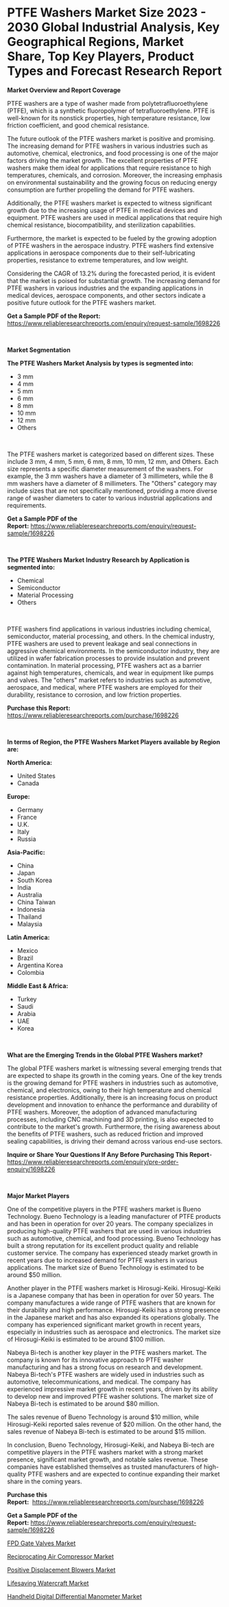 <p><h1>PTFE Washers Market Size 2023 - 2030 Global Industrial Analysis, Key Geographical Regions, Market Share, Top Key Players, Product Types and Forecast Research Report</h1></p><p><strong>Market Overview and Report Coverage</strong></p>
<p><p>PTFE washers are a type of washer made from polytetrafluoroethylene (PTFE), which is a synthetic fluoropolymer of tetrafluoroethylene. PTFE is well-known for its nonstick properties, high temperature resistance, low friction coefficient, and good chemical resistance.</p><p>The future outlook of the PTFE washers market is positive and promising. The increasing demand for PTFE washers in various industries such as automotive, chemical, electronics, and food processing is one of the major factors driving the market growth. The excellent properties of PTFE washers make them ideal for applications that require resistance to high temperatures, chemicals, and corrosion. Moreover, the increasing emphasis on environmental sustainability and the growing focus on reducing energy consumption are further propelling the demand for PTFE washers.</p><p>Additionally, the PTFE washers market is expected to witness significant growth due to the increasing usage of PTFE in medical devices and equipment. PTFE washers are used in medical applications that require high chemical resistance, biocompatibility, and sterilization capabilities.</p><p>Furthermore, the market is expected to be fueled by the growing adoption of PTFE washers in the aerospace industry. PTFE washers find extensive applications in aerospace components due to their self-lubricating properties, resistance to extreme temperatures, and low weight.</p><p>Considering the CAGR of 13.2% during the forecasted period, it is evident that the market is poised for substantial growth. The increasing demand for PTFE washers in various industries and the expanding applications in medical devices, aerospace components, and other sectors indicate a positive future outlook for the PTFE washers market.</p></p>
<p><strong>Get a Sample PDF of the Report:</strong> <a href="https://www.reliableresearchreports.com/enquiry/request-sample/1698226">https://www.reliableresearchreports.com/enquiry/request-sample/1698226</a></p>
<p>&nbsp;</p>
<p><strong>Market Segmentation</strong></p>
<p><strong>The PTFE Washers Market Analysis by types is segmented into:</strong></p>
<p><ul><li>3 mm</li><li>4 mm</li><li>5 mm</li><li>6 mm</li><li>8 mm</li><li>10 mm</li><li>12 mm</li><li>Others</li></ul></p>
<p>&nbsp;</p>
<p><p>The PTFE washers market is categorized based on different sizes. These include 3 mm, 4 mm, 5 mm, 6 mm, 8 mm, 10 mm, 12 mm, and Others. Each size represents a specific diameter measurement of the washers. For example, the 3 mm washers have a diameter of 3 millimeters, while the 8 mm washers have a diameter of 8 millimeters. The "Others" category may include sizes that are not specifically mentioned, providing a more diverse range of washer diameters to cater to various industrial applications and requirements.</p></p>
<p><strong>Get a Sample PDF of the Report:</strong>&nbsp;<a href="https://www.reliableresearchreports.com/enquiry/request-sample/1698226">https://www.reliableresearchreports.com/enquiry/request-sample/1698226</a></p>
<p>&nbsp;</p>
<p><strong>The PTFE Washers Market Industry Research by Application is segmented into:</strong></p>
<p><ul><li>Chemical</li><li>Semiconductor</li><li>Material Processing</li><li>Others</li></ul></p>
<p>&nbsp;</p>
<p><p>PTFE washers find applications in various industries including chemical, semiconductor, material processing, and others. In the chemical industry, PTFE washers are used to prevent leakage and seal connections in aggressive chemical environments. In the semiconductor industry, they are utilized in wafer fabrication processes to provide insulation and prevent contamination. In material processing, PTFE washers act as a barrier against high temperatures, chemicals, and wear in equipment like pumps and valves. The "others" market refers to industries such as automotive, aerospace, and medical, where PTFE washers are employed for their durability, resistance to corrosion, and low friction properties.</p></p>
<p><strong>Purchase this Report:</strong>&nbsp; <a href="https://www.reliableresearchreports.com/purchase/1698226">https://www.reliableresearchreports.com/purchase/1698226</a></p>
<p>&nbsp;</p>
<p><strong>In terms of Region, the PTFE Washers Market Players available by Region are:</strong></p>
<p>
    <p> <strong> North America: </strong>
        <ul>
            <li>United States</li>
            <li>Canada</li>
        </ul>
        </p> 
    <p> <strong> Europe: </strong>
        <ul>
            <li>Germany</li>
            <li>France</li>
            <li>U.K.</li>
            <li>Italy</li>
            <li>Russia</li>
        </ul>
        </p> 
    <p> <strong> Asia-Pacific: </strong>
        <ul>
            <li>China</li>
            <li>Japan</li>
            <li>South Korea</li>
            <li>India</li>
            <li>Australia</li>
            <li>China Taiwan</li>
            <li>Indonesia</li>
            <li>Thailand</li>
            <li>Malaysia</li>
        </ul>
        </p> 
    <p> <strong> Latin America: </strong>
        <ul>
            <li>Mexico</li>
            <li>Brazil</li>
            <li>Argentina Korea</li>
            <li>Colombia</li>
        </ul>
        </p> 
    <p> <strong> Middle East & Africa: </strong>
        <ul>
            <li>Turkey</li>
            <li>Saudi</li>
            <li>Arabia</li>
            <li>UAE</li>
            <li>Korea</li>
        </ul>
    </p>
    </p>
<p>&nbsp;</p>
<p><strong>What are the Emerging Trends in the Global PTFE Washers market?</strong></p>
<p><p>The global PTFE washers market is witnessing several emerging trends that are expected to shape its growth in the coming years. One of the key trends is the growing demand for PTFE washers in industries such as automotive, chemical, and electronics, owing to their high temperature and chemical resistance properties. Additionally, there is an increasing focus on product development and innovation to enhance the performance and durability of PTFE washers. Moreover, the adoption of advanced manufacturing processes, including CNC machining and 3D printing, is also expected to contribute to the market's growth. Furthermore, the rising awareness about the benefits of PTFE washers, such as reduced friction and improved sealing capabilities, is driving their demand across various end-use sectors.</p></p>
<p><strong>Inquire or Share Your Questions If Any Before Purchasing This Report</strong>- <a href="https://www.reliableresearchreports.com/enquiry/pre-order-enquiry/1698226">https://www.reliableresearchreports.com/enquiry/pre-order-enquiry/1698226</a></p>
<p>&nbsp;</p>
<p><strong>Major Market Players</strong></p>
<p><p>One of the competitive players in the PTFE washers market is Bueno Technology. Bueno Technology is a leading manufacturer of PTFE products and has been in operation for over 20 years. The company specializes in producing high-quality PTFE washers that are used in various industries such as automotive, chemical, and food processing. Bueno Technology has built a strong reputation for its excellent product quality and reliable customer service. The company has experienced steady market growth in recent years due to increased demand for PTFE washers in various applications. The market size of Bueno Technology is estimated to be around $50 million.</p><p>Another player in the PTFE washers market is Hirosugi-Keiki. Hirosugi-Keiki is a Japanese company that has been in operation for over 50 years. The company manufactures a wide range of PTFE washers that are known for their durability and high performance. Hirosugi-Keiki has a strong presence in the Japanese market and has also expanded its operations globally. The company has experienced significant market growth in recent years, especially in industries such as aerospace and electronics. The market size of Hirosugi-Keiki is estimated to be around $100 million.</p><p>Nabeya Bi-tech is another key player in the PTFE washers market. The company is known for its innovative approach to PTFE washer manufacturing and has a strong focus on research and development. Nabeya Bi-tech's PTFE washers are widely used in industries such as automotive, telecommunications, and medical. The company has experienced impressive market growth in recent years, driven by its ability to develop new and improved PTFE washer solutions. The market size of Nabeya Bi-tech is estimated to be around $80 million.</p><p>The sales revenue of Bueno Technology is around $10 million, while Hirosugi-Keiki reported sales revenue of $20 million. On the other hand, the sales revenue of Nabeya Bi-tech is estimated to be around $15 million.</p><p>In conclusion, Bueno Technology, Hirosugi-Keiki, and Nabeya Bi-tech are competitive players in the PTFE washers market with a strong market presence, significant market growth, and notable sales revenue. These companies have established themselves as trusted manufacturers of high-quality PTFE washers and are expected to continue expanding their market share in the coming years.</p></p>
<p><strong>Purchase this Report:</strong>&nbsp;&nbsp;<a href="https://www.reliableresearchreports.com/purchase/1698226">https://www.reliableresearchreports.com/purchase/1698226</a></p>
<p></p>
<p><strong>Get a Sample PDF of the Report:</strong>&nbsp;<a href="https://www.reliableresearchreports.com/enquiry/request-sample/1698226">https://www.reliableresearchreports.com/enquiry/request-sample/1698226</a></p>
<p><p><a href="https://www.linkedin.com/pulse/fpd-gate-valves-market-size-2023-2030-global-industrial-vcfgf/">FPD Gate Valves Market</a></p><p><a href="https://medium.com/@reportprime05/reciprocating-air-compressor-market-size-growth-forecast-2023-2030-6cd66d46e014">Reciprocating Air Compressor Market</a></p><p><a href="https://medium.com/@reportprime04/positive-displacement-blowers-market-size-growth-forecast-2023-2030-8c3da9d9e708">Positive Displacement Blowers Market</a></p><p><a href="https://www.linkedin.com/pulse/lifesaving-watercraft-market-size-share-global-analysis-report-zwfef/">Lifesaving Watercraft Market</a></p><p><a href="https://www.linkedin.com/pulse/handheld-digital-differential-manometer-market-share-amp-zclzf/">Handheld Digital Differential Manometer Market</a></p></p>